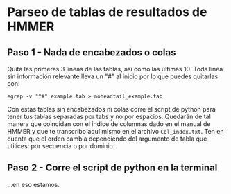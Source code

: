 # Parseo de tablas de resultados de HMMER

## Paso 1 - Nada de encabezados o colas

Quita las primeras 3 líneas de las tablas, así como las últimas 10. Toda línea sin información relevante lleva un "#" al inicio por lo que puedes quitarlas con:

`egrep -v "^#" example.tab > noheadtail_example.tab`

Con estas tablas sin encabezados ni colas corre el script de python para tener tus tablas separadas por tabs y no por espacios. Quedarán de tal manera que coincidan con el índice de columnas dado en el manual de HMMER y que te transcribo aquí mismo en el archivo `Col_index.txt`. Ten en cuenta que el orden cambia dependiendo del argumento de tabla que utilices: por secuencia o por dominio.

## Paso 2 - Corre el script de python en la terminal

...en eso estamos. 